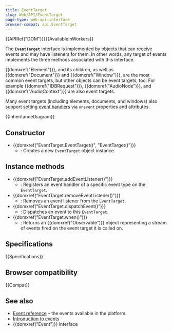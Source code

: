 ```yaml
---
title: EventTarget
slug: Web/API/EventTarget
page-type: web-api-interface
browser-compat: api.EventTarget
---
```


{{APIRef("DOM")}}{{AvailableInWorkers}}

The **`EventTarget`** interface is implemented by objects that can receive events and may have listeners for them.
In other words, any target of events implements the three methods associated with this interface.

{{domxref("Element")}}, and its children, as well as {{domxref("Document")}} and {{domxref("Window")}}, are the most common event targets,
but other objects can be event targets, too.
For example {{domxref("IDBRequest")}}, {{domxref("AudioNode")}}, and {{domxref("AudioContext")}} are also event targets.

Many event targets (including elements, documents, and windows) also support setting [event handlers](/en-US/docs/Web/Events/Event_handlers) via `onevent` properties and attributes.

{{InheritanceDiagram}}

## Constructor

- {{domxref("EventTarget.EventTarget()", "EventTarget()")}}
  - : Creates a new `EventTarget` object instance.

## Instance methods

- {{domxref("EventTarget.addEventListener()")}}
  - : Registers an event handler of a specific event type on the `EventTarget`.
- {{domxref("EventTarget.removeEventListener()")}}
  - : Removes an event listener from the `EventTarget`.
- {{domxref("EventTarget.dispatchEvent()")}}
  - : Dispatches an event to this `EventTarget`.
- {{domxref("EventTarget.when()")}}
  - : Returns an {{domxref("Observable")}} object representing a stream of events fired on the event target it is called on.

## Specifications

{{Specifications}}

## Browser compatibility

{{Compat}}

## See also

- [Event reference](/en-US/docs/Web/Events) – the events available in the platform.
- [Introduction to events](/en-US/docs/Learn_web_development/Core/Scripting/Events)
- {{domxref("Event")}} interface
